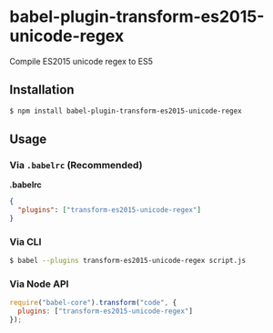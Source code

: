 # babel-plugin-transform-es2015-unicode-regex

Compile ES2015 unicode regex to ES5

## Installation

```sh
$ npm install babel-plugin-transform-es2015-unicode-regex
```

## Usage

### Via `.babelrc` (Recommended)

**.babelrc**

```json
{
  "plugins": ["transform-es2015-unicode-regex"]
}
```

### Via CLI

```sh
$ babel --plugins transform-es2015-unicode-regex script.js
```

### Via Node API

```javascript
require("babel-core").transform("code", {
  plugins: ["transform-es2015-unicode-regex"]
});
```
